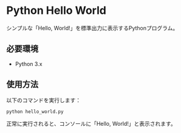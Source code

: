 # Python Hello World

シンプルな「Hello, World!」を標準出力に表示するPythonプログラム。

## 必要環境

- Python 3.x

## 使用方法

以下のコマンドを実行します：

```
python hello_world.py
```

正常に実行されると、コンソールに「Hello, World!」と表示されます。